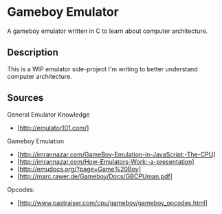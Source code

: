 # Gameboy Emulator

A gameboy emulator written in C to learn about computer architecture.

## Description
This is a WIP emulator side-project I'm writing to better understand
computer architecture. 

## Sources

General Emulator Knowledge
* [http://emulator101.com/]

Gameboy Emulation
* [http://imrannazar.com/GameBoy-Emulation-in-JavaScript:-The-CPU]
* [http://imrannazar.com/How-Emulators-Work:-a-presentation]
* [http://emudocs.org/?page=Game%20Boy]
* [http://marc.rawer.de/Gameboy/Docs/GBCPUman.pdf]

Opcodes: 
* [http://www.pastraiser.com/cpu/gameboy/gameboy_opcodes.html]


